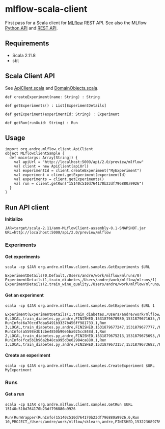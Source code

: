 # mlflow-scala-client

First pass for a Scala client for [MLflow](https://mlflow.org) REST API.
See also the MLflow [Python API](https://mlflow.org/docs/latest/python_api/index.html)
and [REST API](https://mlflow.org/docs/latest/rest_api.html).

## Requirements

* Scala 2.11.8
* sbt

## Scala Client API

See [ApiClient.scala](src/main/scala/org/andre/mlflow/client/ApiClient.scala) 
and [DomainObjects.scala](src/main/scala/org/andre/mlflow/client/DomainObjects.scala).

```
def createExperiment(name: String) : String 

def getExperiments() : List[ExperimentDetails] 

def getExperiment(experimentId: String) : Experiment 

def getRun(runUuid: String) : Run 
```

## Usage
```
import org.andre.mlflow.client.ApiClient
object MLflowClientSample {
  def main(args: Array[String]) {
    val apiUrl = "http://localhost:5000/api/2.0/preview/mlflow"
    val client = new ApiClient(apiUrl)
    val experimentId = client.createExperiment("MyExperiment")
    val experiment = client.getExperiment(experimentId)
    val experiments = client.getExperiments()
    val run = client.getRun("15140c510d764170b23df796880a9926")
  }
}
```

## Run API client

**Initialize**
```
JAR=target/scala-2.11/amm-MLflowClient-assembly-0.1-SNAPSHOT.jar
URL=http://localhost:5000/api/2.0/preview/mlflow
```

### Experiments

#### Get experiments
```
scala -cp $JAR org.andre.mlflow.client.samples.GetExperiments $URL

ExperimentDetails(0,Default,/Users/andre/work/mlflow/mlruns/0)
ExperimentDetails(1,train_diabetes,/Users/andre/work/mlflow/mlruns/1)
ExperimentDetails(2,train_wine_quality,/Users/andre/work/mlflow/mlruns/2)

```

#### Get an experiment
```
scala -cp $JAR org.andre.mlflow.client.samples.GetExperiments $URL 1

Experiment(ExperimentDetails(1,train_diabetes,/Users/andre/work/mlflow/mlruns/1),List(RunInfo(1929e0d25334468c8a387e67d623f329,1,Run 0,LOCAL,train_diabetes.py,andre,FINISHED,1531879670980,1531879671635,/Users/andre/work/mlflow/mlruns/1/1929e0d25334468c8a387e67d623f329/artifacts), RunInfo(6a70ccd7daa5491b9337b456ff981733,1,Run 3,LOCAL,train_diabetes.py,andre,FINISHED,1531879677247,1531879677777,/Users/andre/work/mlflow/mlruns/1/6a70ccd7daa5491b9337b456ff981733/artifacts), RunInfo(a5598e3b1cbe4850b90e5ba025cc848d,1,Run 2,LOCAL,train_diabetes.py,andre,FINISHED,1531879675213,1531879675693,/Users/andre/work/mlflow/mlruns/1/a5598e3b1cbe4850b90e5ba025cc848d/artifacts), RunInfo(fca5b1b96a2b48ca995d3e02984ca880,1,Run 1,LOCAL,train_diabetes.py,andre,FINISHED,1531879673157,1531879673682,/Users/andre/work/mlflow/mlruns/1/fca5b1b96a2b48ca995d3e02984ca880/artifacts)))
```

#### Create an experiment
```
scala -cp $JAR org.andre.mlflow.client.samples.CreateExperiment $URL MyExperiment
```

### Runs
#### Get a run

```
scala -cp $JAR org.andre.mlflow.client.samples.GetRun $URL 15140c510d764170b23df796880a9926

Run(RunWrapper(RunInfo(15140c510d764170b23df796880a9926,0,Run 10,PROJECT,/Users/andre/work/mlflow/sklearn,andre,FINISHED,1532236897593,1532236901101,/Users/andre/work/mlflow/mlruns/0/15140c510d764170b23df796880a9926/artifacts),org.andre.mlflow.client.RunData@18bf3d14))


```

